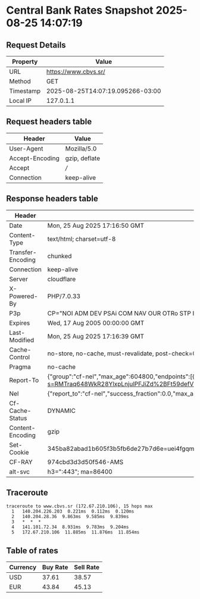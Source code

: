 # Central Bank Rates Snapshot 2025-08-25 14:07:19
## Request Details

| Property | Value |
|----------|-------|
| URL | https://www.cbvs.sr/ |
| Method | GET |
| Timestamp | 2025-08-25T14:07:19.095266-03:00 |
| Local IP | 127.0.1.1 |
    
## Request headers table

| Header | Value |
|--------|-------|
| User-Agent | Mozilla/5.0 |
| Accept-Encoding | gzip, deflate |
| Accept | */* |
| Connection | keep-alive |

    
## Response headers table
| Header | Value |
|--------|-------|
| Date | Mon, 25 Aug 2025 17:16:50 GMT |
| Content-Type | text/html; charset=utf-8 |
| Transfer-Encoding | chunked |
| Connection | keep-alive |
| Server | cloudflare |
| X-Powered-By | PHP/7.0.33 |
| P3p | CP="NOI ADM DEV PSAi COM NAV OUR OTRo STP IND DEM" |
| Expires | Wed, 17 Aug 2005 00:00:00 GMT |
| Last-Modified | Mon, 25 Aug 2025 17:16:39 GMT |
| Cache-Control | no-store, no-cache, must-revalidate, post-check=0, pre-check=0 |
| Pragma | no-cache |
| Report-To | {"group":"cf-nel","max_age":604800,"endpoints":[{"url":"https://a.nel.cloudflare.com/report/v4?s=RMTraq648WkR28YlxpLnjulPFJiZd%2BFt59defVXb5SJw1lkOVZNExK3xGskG7%2BOjPerYETpRtiD26JN5HbEVHl5zAVvEwkS%2BMAtt"}]} |
| Nel | {"report_to":"cf-nel","success_fraction":0.0,"max_age":604800} |
| Cf-Cache-Status | DYNAMIC |
| Content-Encoding | gzip |
| Set-Cookie | 345ba82abad1b605f3b5fb6de27b7d6e=uei4fgqmiid5lrqlvtmvdddnv6; HttpOnly; Path=/ |
| CF-RAY | 974cbd3d3d50f546-AMS |
| alt-svc | h3=":443"; ma=86400 |

## Traceroute 

```
traceroute to www.cbvs.sr (172.67.210.106), 15 hops max
  1   140.204.226.203  0.221ms  0.112ms  0.120ms 
  2   140.204.28.36  9.863ms  9.585ms  9.839ms 
  3   *  *  * 
  4   141.101.72.34  8.931ms  9.783ms  9.204ms 
  5   172.67.210.106  11.885ms  11.876ms  11.854ms 

```

## Table of rates

| Currency | Buy Rate | Sell Rate |
|----------|----------|-----------|
| USD | 37.61 | 38.57 |
| EUR | 43.84 | 45.13 |
